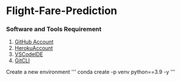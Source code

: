 # Flight-Fare-Prediction

### Software and Tools Requirement 

1. [GitHub Account](https://github.com)
2. [HerokuAccount](https://heroku.com)
3. [VSCodeIDE](https://code.visualstudio.com)
4. [GitCLI](https://git-scm.com/book/en/v2/Getting-Started-The-Command-Line)
   
Create a new environment
'''
conda create -p venv python==3.9 -y
'''
